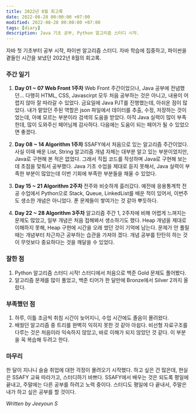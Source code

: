 ```yaml
---
title: 2022년 8월 회고록
date: 2022-08-28 00:00:00 +07:00
modified: 2022-08-28 00:00:00 +07:00
tags: [diary]
description: Java 기초 공부, Python 알고리즘 스터디 시작.
---
```


자바 첫 기초부터 공부 시작, 파이썬 알고리즘 스터디. 
자바 학습에 집중하고, 파이썬을 곁들인 시간을 보냈던 2022년 8월의 회고록.

### 주간 일기
1. **Day 01 ~ 07 Web Front 1주차**
    Web Front 주간이었으나, Java 공부에 전념했던... 다행히 HTML, CSS, Javascirpt 모두 처음 공부하는 것은 아니고, 내용이 어렵지 않아 잘 따라갈 수 있었다. 금요일에 Java PJT를 진행했는데, 아쉬운 점이 많았다. 내가 맡았던 주된 역할은 json 파일에서 데이터를 추출, 수정, 저장하는 것이었는데, 아예 모르는 부분이라 검색의 도움을 받았다. 아직 Java 실력이 많이 부족한데, 많이 도와주신 페어님께 감사하다. 다음에는 도움이 되는 페어가 될 수 있었으면 좋겠다.

2. **Day 08 ~ 14 Algorithm 1주차**
    SSAFY에서 처음으로 있는 알고리즘 주간이었다. 사실 이때 배운 List, String 알고리즘 개념 자체는 대부분 알고 있는 부분이었지만, Java로 구현해 본 적은 없었다. 그래서 직접 코드를 작성하며 Java로 구현해 보는데 초점을 맞춰서 공부했다. Java 기초 수업을 제대로 듣지 못해서, Java 실력이 부족한 부분이 많았는데 이번 기회에 부족한 부분들을 채울 수 있었다.

3. **Day 15 ~ 21 Algorithm 2주차**
    전주와 비슷하게 흘러갔다. 예전에 응용통계학 전공 수업에서 Python으로 Stack, Queue, LinkedList를 배운 적이 있어서, 이번주도 생소한 개념은 아니었다. 푼 문제들이 쌓여가는 것 같아 뿌듯하다.

4. **Day 22 ~ 28 Algorithm 3주차**
    알고리즘 주간 1, 2주차에 비해 어렵게 느껴지는 문제도 많았고, 일부 개념은 처음 접해봐서 생소하기도 했다. Heap 개념을 제대로 이해하지 못해, Heap 구현에 시간을 오래 썼던 것이 기억에 남는다. 문제가 안 풀릴 때는 개념부터 차근차근 공부하는 습관을 가져야 겠다. 개념 공부를 탄탄히 하는 것이 무엇보다 중요하다는 것을 깨달을 수 있었다.

### 잘한 점
1. Python 알고리즘 스터디 시작! 스터디에서 처음으로 백준 Gold 문제도 풀어봤다.
2. 알고리즘 문제를 많이 풀었고, 백준 티어가 한 달만에 Bronze에서 Silver 2까지 올랐다.

### 부족했던 점
1. 하루, 이틀 조금씩 취침 시간이 늦어지니, 수업 시간에도 졸음이 몰려왔다.
2. 배웠던 알고리즘 중 트리를 완벽히 익히지 못한 것 같아 아쉽다. 비선형 자료구조를 다루는 것은 처음이라 익숙하지 않았고, 바로 이해가 되지 않았던 것 같다. 이 부분을 꼭 복습해 두려고 한다.

### 마무리
한 달이 지나니 슬슬 취업에 대한 걱정이 몰려오기 시작했다. 하고 싶은 건 많은데, 현실은 SSAFY 교육 따라가고, 스터디하기 바쁘다. SSAFY에서 배우는 것은 되도록 평일에 끝내고, 주말에는 다른 공부를 하려고 노력 중이다. 스터디도 평일에 다 끝내서, 주말은 내가 하고 싶은 공부를 할 것이다.

_Written by Jeeyoun S_
